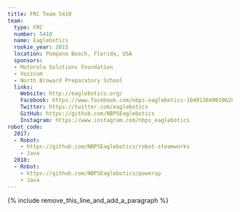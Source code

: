 ```yaml
---
title: FRC Team 5410
team:
  type: FRC
  number: 5410
  name: Eaglebotics
  rookie_year: 2015
  location: Pompano Beach, Florida, USA
  sponsors:
  - Motorola Solutions Foundation
  - Vozzcom
  - North Broward Preparatory School
  links:
    Website: http://eaglebotics.org/
    Facebook: https://www.facebook.com/nbps-eaglebotics-104013840010620
    Twitter: https://twitter.com/eaglebotics
    GitHub: https://github.com/NBPSEaglebotics
    Instagram: https://www.instagram.com/nbps_eaglebotics
robot_code:
  2017:
  - Robot:
    - https://github.com/NBPSEaglebotics/robot-steamworks
    - Java
  2018:
  - Robot:
    - https://github.com/NBPSEaglebotics/powerup
    - Java
---
```


{% include remove_this_line_and_add_a_paragraph %}
